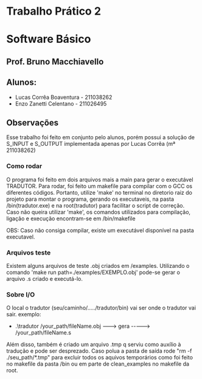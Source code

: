 # Trabalho Prático 2
# Software Básico
## Prof. Bruno Macchiavello
## Alunos:
- Lucas Corrêa Boaventura - 211038262
- Enzo Zanetti Celentano - 211026495

## Observações
Esse trabalho foi feito em conjunto pelo alunos, porém possui a solução de S_INPUT e S_OUTPUT implementada apenas por Lucas Corrêa (mª 211038262)

### Como rodar
O programa foi feito em dois arquivos mais a main para gerar o executável TRADUTOR.
Para rodar, foi feito um makefile para compilar com o GCC os diferentes códigos. Portanto, utilize 'make' no terminal no diretorio raiz do projeto para montar o programa, gerando os executaveis, na pasta /bin(tradutor.exe) e na root(tradutor) para facilitar o script de correção.
Caso não queira utilizar 'make', os comandos utilizados para compilação, ligação e execução encontram-se em /bin/makefile

OBS: Caso não consiga compilar, existe um executável disponível na pasta executavel.

### Arquivos teste
Existem alguns arquivos de teste .obj criados em /examples.
Utilizando o comando 'make run path=./examples/EXEMPLO.obj' pode-se gerar o arquivo .s criado e executá-lo.

### Sobre I/O
O local o tradutor (seu/caminho/...../tradutor/bin) vai ser onde o tradutor vai sair.
exemplo:
- .\tradutor /your_path/fileName.obj ---> gera -----> /your_path/fileName.s

Além disso, também é criado um arquivo .tmp q serviu como auxílio à tradução e pode ser desprezado. Caso polua a pasta de saída rode "rm -f ./seu_path/*.tmp" para excluir todos os aquivos temporários como foi feito no makefile da pasta /bin ou em parte de clean_examples no makefile da root.